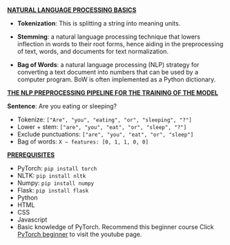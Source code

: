 <ins>__NATURAL LANGUAGE PROCESSING BASICS__</ins>
 *   **Tokenization**: This  is splitting a string into meaning units.


 *   **Stemming**: a natural language processing technique that lowers inflection in words to their root forms, 
hence aiding in the preprocessing of text, words, and documents for text normalization.


 *   **Bag of Words**: a natural language processing (NLP) strategy for converting a text document into numbers that can be used by a computer program. 
BoW is often implemented as a Python dictionary.


<INS>**THE NLP PREPROCESSING PIPELINE FOR THE TRAINING OF THE MODEL**</INS>
                    
**Sentence**: Are you eating or sleeping?
- Tokenize: `["Are", "you", "eating", "or", "sleeping", "?"]`
- Lower + stem: `["are", "you", "eat", "or", "sleep", "?"]`
- Exclude punctuations: `["are", "you", "eat", "or", "sleep"]`
- Bag of words: `X – features: [0, 1, 1, 0, 0]`


<INS>**PREREQUISITES**</INS>
* PyTorch: `pip install torch`
* NLTK: `pip install nltk`
* Numpy: `pip install numpy`
* Flask: `pip install flask`
* Python
* HTML
* CSS
* Javascript
* Basic knowledge of PyTorch. Recommend this beginner course 
Click [PyTorch beginner](https://www.youtube.com/watch?v=V_xro1bcAuA&pp=ygUXcHl0b3JjaCBiZWdpbm5lciBjb3Vyc2U%3D) to visit the youtube page.







